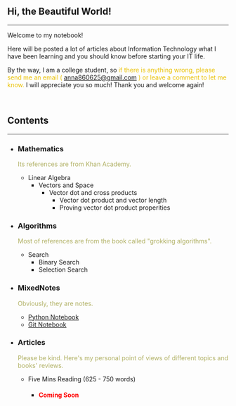 <style>
.highlight1{
    color: #EAC100;
}
.highlight2{
    color: #AFAF61;
}
.comingsoon{
    color: red;
}
</style>

## Hi, the Beautiful World!
---

Welcome to my notebook!

Here will be posted a lot of articles about Information Technology what I have been learning and you should know before starting your IT life.

By the way, I am a college student, so <font class="highlight1">if there is anything wrong, please send me an email (</font> <anna860625@gmail.com> <font class="highlight1">) or leave a comment to let me know.</font> I will appreciate you so much! Thank you and welcome again!

<br/>

## Contents
---

* ### Mathematics
    <font class="highlight2">Its references are from Khan Academy.</font>

    * Linear Algebra
      * Vectors and Space
        - Vector dot and cross products
          - Vector dot product and vector length
          - Proving vector dot product properities

* ### Algorithms
    <font class="highlight2">Most of references are from the book called "grokking algorithms".</font>

    * Search
       * Binary Search
       * Selection Search

* ### MixedNotes
    <font class="highlight2">Obviously, they are notes.</font>

    * [Python Notebook](mixednotes/python.md)
    * [Git Notebook](mixednotes/git.md)

* ### Articles
    <font class="highlight2">Please be kind. Here's my personal point of views of different topics and books' reviews.</font>

    * Five Mins Reading (625 - 750 words)
      * <h4><font class="comingsoon">Coming Soon</font></h4>
    

<!--
### Python

Markdown is a lightweight and easy-to-use syntax for styling your writing. It includes conventions for

```markdown
Syntax highlighted code block

# Header 1
## Header 2
### Header 3

- Bulleted
- List

1. Numbered
2. List

**Bold** and _Italic_ and `Code` text

[Link](url) and ![Image](src)
```

For more details see [GitHub Flavored Markdown](https://guides.github.com/features/mastering-markdown/).

### Jekyll Themes

Your Pages site will use the layout and styles from the Jekyll theme you have selected in your [repository settings](https://github.com/anna0625/QuantumAnna/settings). The name of this theme is saved in the Jekyll `_config.yml` configuration file.

### Support or Contact

Having trouble with Pages? Check out our [documentation](https://help.github.com/categories/github-pages-basics/) or [contact support](https://github.com/contact) and we’ll help you sort it out.

-->